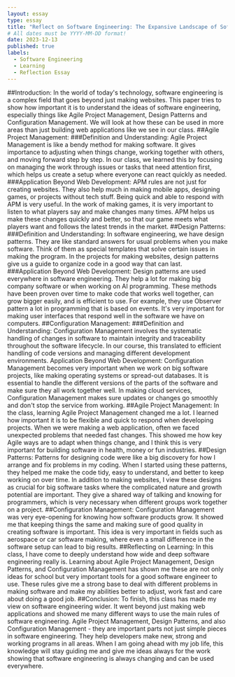 ```yaml
---
layout: essay
type: essay
title: "Reflect on Software Engineering: The Expansive Landscape of Software Engineering"
# All dates must be YYYY-MM-DD format!
date: 2023-12-13
published: true
labels:
  - Software Engineering
  - Learning
  - Reflection Essay
---
```


##Introduction:
In the world of today's technology, software engineering is a complex field that goes beyond just making websites. This paper tries to show how important it is to understand the ideas of software engineering, especially things like Agile Project Management, Design Patterns and Configuration Management. We will look at how these can be used in more areas than just building web applications like we see in our class.
##Agile Project Management:
###Definition and Understanding:
Agile Project Management is like a bendy method for making software. It gives importance to adjusting when things change, working together with others, and moving forward step by step. In our class, we learned this by focusing on managing the work through issues or tasks that need attention first, which helps us create a setup where everyone can react quickly as needed.
###Application Beyond Web Development:
APM rules are not just for creating websites. They also help much in making mobile apps, designing games, or projects without tech stuff. Being quick and able to respond with APM is very useful. In the work of making games, it is very important to listen to what players say and make changes many times. APM helps us make these changes quickly and better, so that our game meets what players want and follows the latest trends in the market.
##Design Patterns:
###Definition and Understanding:
In software engineering, we have design patterns. They are like standard answers for usual problems when you make software. Think of them as special templates that solve certain issues in making the program. In the projects for making websites, design patterns give us a guide to organize code in a good way that can last.
###Application Beyond Web Development:
Design patterns are used everywhere in software engineering. They help a lot for making big company software or when working on AI programming. These methods have been proven over time to make code that works well together, can grow bigger easily, and is efficient to use. For example, they use Observer pattern a lot in programming that is based on events. It's very important for making user interfaces that respond well in the software we have on computers.
##Configuration Management:
###Definition and Understanding:
Configuration Management involves the systematic handling of changes in software to maintain integrity and traceability throughout the software lifecycle. In our course, this translated to efficient handling of code versions and managing different development environments.
Application Beyond Web Development:
Configuration Management becomes very important when we work on big software projects, like making operating systems or spread-out databases. It is essential to handle the different versions of the parts of the software and make sure they all work together well. In making cloud services, Configuration Management makes sure updates or changes go smoothly and don't stop the service from working.
##Agile Project Management:
In the class, learning Agile Project Management changed me a lot. I learned how important it is to be flexible and quick to respond when developing projects. When we were making a web application, often we faced unexpected problems that needed fast changes. This showed me how key Agile ways are to adapt when things change, and I think this is very important for building software in health, money or fun industries.
##Design Patterns:
Patterns for designing code were like a big discovery for how I arrange and fix problems in my coding. When I started using these patterns, they helped me make the code tidy, easy to understand, and better to keep working on over time. In addition to making websites, I view these designs as crucial for big software tasks where the complicated nature and growth potential are important. They give a shared way of talking and knowing for programmers, which is very necessary when different groups work together on a project.
##Configuration Management:
Configuration Management was very eye-opening for knowing how software products grow. It showed me that keeping things the same and making sure of good quality in creating software is important. This idea is very important in fields such as aerospace or car software making, where even a small difference in the software setup can lead to big results.
##Reflecting on Learning:
In this class, I have come to deeply understand how wide and deep software engineering really is. Learning about Agile Project Management, Design Patterns, and Configuration Management has shown me these are not only ideas for school but very important tools for a good software engineer to use. These rules give me a strong base to deal with different problems in making software and make my abilities better to adjust, work fast and care about doing a good job.
##Conclusion:
To finish, this class has made my view on software engineering wider. It went beyond just making web applications and showed me many different ways to use the main rules of software engineering. Agile Project Management, Design Patterns, and also Configuration Management - they are important parts not just simple pieces in software engineering. They help developers make new, strong and working programs in all areas. When I am going ahead with my job life, this knowledge will stay guiding me and give me ideas always for the work showing that software engineering is always changing and can be used everywhere.



